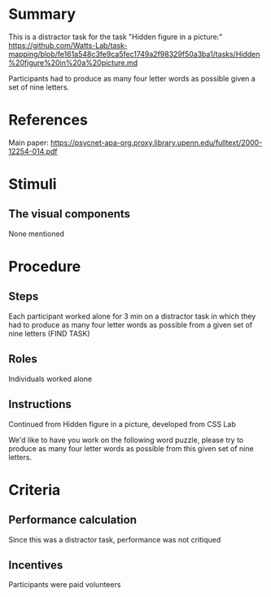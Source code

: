 # Summary
This is a distractor task for the task "Hidden figure in a picture:" https://github.com/Watts-Lab/task-mapping/blob/fe161a548c3fe9ca5fec1749a2f98329f50a3ba1/tasks/Hidden%20figure%20in%20a%20picture.md

Participants had to produce as many four letter words as possible given a set of nine letters.

# References
Main paper: https://psycnet-apa-org.proxy.library.upenn.edu/fulltext/2000-12254-014.pdf 

# Stimuli
## The visual components
None mentioned

# Procedure
## Steps
Each participant worked alone for 3 min on a distractor task in which they had to produce as many four letter words as possible from a given set of nine letters (FIND TASK)

## Roles 
Individuals worked alone

## Instructions
Continued from Hidden figure in a picture, developed from CSS Lab 

We'd like to have you work on the following word puzzle, please try to produce as many four letter words as possible from this given set of nine letters.


# Criteria
## Performance calculation
Since this was a distractor task, performance was not critiqued

## Incentives
Participants were paid volunteers
